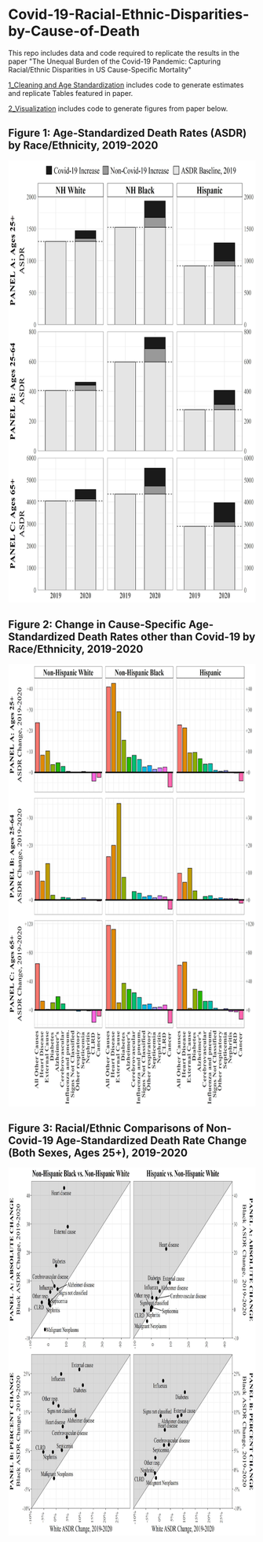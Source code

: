 # Covid-19-Racial-Ethnic-Disparities-by-Cause-of-Death
This repo includes data and code required to replicate the results in the paper "The Unequal Burden of the Covid-19 Pandemic: Capturing Racial/Ethnic Disparities in US Cause-Specific Mortality"

[1_Cleaning and Age Standardization](https://github.com/annelieseluck/Covid-19-Racial-Ethnic-Disparities-by-Cause-of-Death/blob/main/1_Cleaning%20and%20Age%20Standardization.R)
 includes code to generate estimates and replicate Tables featured in paper. 
 
 
 [2_Visualization](https://github.com/annelieseluck/Covid-19-Racial-Ethnic-Disparities-by-Cause-of-Death/blob/main/2_Visualizations.R) includes code to generate figures from paper below. 

## Figure 1: Age-Standardized Death Rates (ASDR) by Race/Ethnicity, 2019-2020
<img src="https://github.com/annelieseluck/Covid-19-Racial-Ethnic-Disparities-by-Cause-of-Death/blob/main/Visuals/FIGURE1.jpg" width="750" height="900">

## Figure 2: Change in Cause-Specific Age-Standardized Death Rates other than Covid-19 by Race/Ethnicity, 2019-2020
<img src="https://github.com/annelieseluck/Covid-19-Racial-Ethnic-Disparities-by-Cause-of-Death/blob/main/Visuals/FIGURE2.jpg" width="750" height="900">

## Figure 3: Racial/Ethnic Comparisons of Non-Covid-19 Age-Standardized Death Rate Change (Both Sexes, Ages 25+), 2019-2020
<img src="https://github.com/annelieseluck/Covid-19-Racial-Ethnic-Disparities-by-Cause-of-Death/blob/main/Visuals/FIGURE3.jpg" width="1300" height="750">

